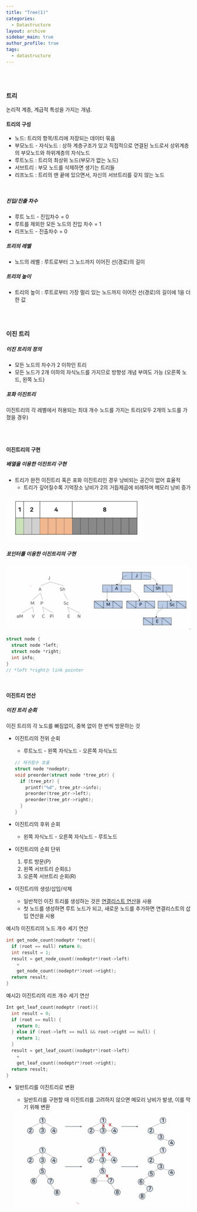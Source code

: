 ```yaml
---
title: "Tree(1)"
categories:
  - Datastructure
layout: archive
sidebar_main: true
author_profile: true
tags:
  - datastructure
---
```


<br>

<br>

### 트리

논리적 계층, 계급적 특성을 가지는 개념.

#### 트리의 구성

- 노드: 트리의 항목/트리에 저장되는 데이터 묶음
- 부모노드 - 자식노드 : 상하 계층구조가 있고 직접적으로 연결된 노드로서 상위계층의 부모노드와 하위계층의 자식노드 
- 루트노드 : 트리의 최상위 노드(부모가 없는 노드)
- 서브트리 : 부모 노드를 삭제하면 생기는 트리들
- 리프노드 : 트리의 맨 끝에 있으면서, 자신의 서브트리를 갖지 않는 노드

<br>

##### 진입/진출 차수

- 루트 노드 - 진입차수 = 0
- 루트를 제외한 모든 노드의 진입 차수 = 1
- 리프노드 - 진출차수 = 0

##### 트리의 레벨

- 노드의 레벨 : 루트로부터 그 노드까지 이어진 선(경로)의 길이

##### 트리의 높이

- 트리의 높이 : 루트로부터 가장 멀리 있는 노드까지 이어진 선(경로)의 길이에 1을 더한 값

<br>

<br>

### 이진 트리

##### 이진 트리의 정의

- 모든 노드의 차수가 2 이하인 트리
- 모든 노드가 2개 이하의 자식노드를 가지므로 방향성 개념 부여도 가능 (오른쪽 노드, 왼쪽 노드)

##### 포화 이진트리

 이진트리의 각 레벨에서 허용되는 최대 개수 노드를 가지는 트리(모두 2개의 노드를 가졌을 경우)

<br>

<br>

#### 이진트리의 구현

##### 배열을 이용한 이진트리 구현

- 트리가 완전 이진트리 혹은 포화 이진트리인 경우 낭비되는 공간이 없어 효율적
  - 트리가 깊어질수록 기억장소 낭비가 2의 거듭제곱에 비례하며 메모리 낭비 증가

<img src="/assets/images/posts/이진트리(1).png" style="zoom:50%;" />

##### 포인터를 이용한 이진트리의 구현

<img src = "/assets/images/posts/이진트리(2).png">

````c
struct node {
  struct node *left;
  struct node *right;
  int info;
}
// *left *right는 link pointer
````

<br>

#### 이진트리 연산

##### 이진 트리 순회

이진 트리의 각 노드를 빠짐없이, 중복 없이 한 번씩 방문하는 것

- 이진트리의 전위 순회

  - 루트노드 - 왼쪽 자식노드 - 오른쪽 자식노드

  ```c
  // 재귀함수 호출
  struct node *nodeptr;
  void preorder(struct node *tree_ptr) {
    if (tree_ptr) {
      printf("%d", tree_ptr->info);
      preorder(tree_ptr->left);
      preorder(tree_ptr->right);
    }
  }
  ```

  

- 이진트리의 후위 순회

  - 왼쪽 자식노드 - 오른쪽 자식노드 - 루트노드

- 이진트리의 순회 단위

  1. 루트 방문(P)
  2. 왼쪽 서브트리 순회(L)
  3. 오른쪽 서브트리 순회(R)

- 이진트리의 생성/삽입/삭제
  - 일반적인 이진 트리를 생성하는 것은 <u>연결리스트 연산</u>을 사용
  - 첫 노드를 생성하면 루트 노드가 되고, 새로운 노드를 추가하면 연결리스트의 삽입 연산을 사용

예시1) 이진트리의 노드 개수 세기 연산

````c
int get_node_count(nodeptr *root){
  if (root == null) return 0;
  int result = 1;
  result = get_node_count((nodeptr*)root->left)
    +
    get_node_count((nodeptr*)root->right);
  return result;
}
````

예시2) 이진트리의 리프 개수 세기 연산

```c
Int get_leaf_count(nodeptr (root)){
  int result = 0;
  if (root == null) {
    return 0;
  } else if (root->left == null && root->right == null) {
    return 1;
  }
  result = get_leaf_count((nodeptr*)root->left)
    +
    get_leaf_count((nodeptr*)root->right);
  return result;
}
```

- 일반트리를 이진트리로 변환
  - 일반트리를 구현할 때 이진트리를 고려하지 않으면 메모리 낭비가 발생, 이를 막기 위해 변환 
  
  <img src = "/assets/images/posts/이진트리(3).png">

